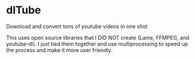dlTube
======

Download and convert tons of youtube videos in one shot


This uses open source libraries that I DID NOT create (Lame, FFMPEG, and youtube-dl). I just tied them together and use multiprocessing to speed up the process and make it more user friendly.

